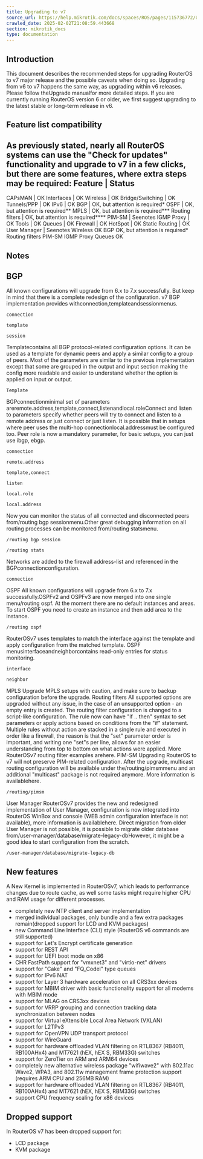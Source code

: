 ```yaml
---
title: Upgrading to v7
source_url: https://help.mikrotik.com/docs/spaces/ROS/pages/115736772/Upgrading+to+v7,
crawled_date: 2025-02-02T21:08:59.443668
section: mikrotik_docs
type: documentation
---
```


## Introduction
This document describes the recommended steps for upgrading RouterOS to v7 major release and the possible caveats when doing so.
Upgrading from v6 to v7 happens the same way, as upgrading within v6 releases. Please follow theUpgrade manualfor more detailed steps. If you are currently running RouterOS version 6 or older, we first suggest upgrading to the latest stable or long-term release in v6.
## Feature list compatibility
As previously stated, nearly all RouterOS systems can use the "Check for updates" functionality and upgrade to v7 in a few clicks, but there are some features, where extra steps may be required:
Feature | Status
----------------
CAPsMAN | OK
Interfaces | OK
Wireless | OK
Bridge/Switching | OK
Tunnels/PPP | OK
IPv6 | OK
BGP | OK, but attention is required*
OSPF | OK, but attention is required**
MPLS | OK, but attention is required***
Routing filters | OK, but attention is required****
PIM-SM | Seenotes
IGMP Proxy | OK
Tools | OK
Queues | OK
Firewall | OK
HotSpot | OK
Static Routing | OK
User Manager | Seenotes
Wireless
OK
BGP
OK, but attention is required*
Routing filters
PIM-SM
IGMP Proxy
Queues
OK
## Notes
## BGP
All known configurations will upgrade from 6.x to 7.x successfully. But keep in mind that there is a complete redesign of the configuration. v7 BGP implementation provides withconnection,templateandsessionmenus.
```
connection
```
```
template
```
```
session
```
Templatecontains all BGP protocol-related configuration options. It can be used as a template for dynamic peers and apply a similar config to a group of peers. Most of the parameters are similar to the previous implementation except that some are grouped in the output and input section making the config more readable and easier to understand whether the option is applied on input or output.
```
Template
```
BGPconnectionminimal set of parameters areremote.address,template,connect,listenandlocal.roleConnect and listen to parameters specify whether peers will try to connect and listen to a remote address or just connect or just listen. It is possible that in setups where peer uses the multi-hop connectionlocal.addressmust be configured too. Peer role is now a mandatory parameter, for basic setups, you can just use ibgp, ebgp.
```
connection
```
```
remote.address
```
```
template,connect
```
```
listen
```
```
local.role
```
```
local.address
```
Now you can monitor the status of all connected and disconnected peers from/routing bgp sessionmenu.Other great debugging information on all routing processes can be monitored from/routing statsmenu.
```
/routing bgp session
```
```
/routing stats
```
Networks are added to the firewall address-list and referenced in the BGPconnectionconfiguration.
```
connection
```
OSPF
All known configurations will upgrade from 6.x to 7.x successfully.OSPFv2 and OSPFv3 are now merged into one single menu/routing ospf. At the moment there are no default instances and areas. To start OSPF you need to create an instance and then add area to the instance.
```
/routing ospf
```
RouterOSv7 uses templates to match the interface against the template and apply configuration from the matched template. OSPF menusinterfaceandneighborcontains read-only entries for status monitoring.
```
interface
```
```
neighbor
```
MPLS
Upgrade MPLS setups with caution, and make sure to backup configuration before the upgrade.
Routing filters
All supported options are upgraded without any issue, in the case of an unsupported option - an empty entry is created. The routing filter configuration is changed to a script-like configuration.
The rule now can have "if .. then" syntax to set parameters or apply actions based on conditions from the "if" statement.
Multiple rules without action are stacked in a single rule and executed in order like a firewall, the reason is that the "set" parameter order is important, and writing one "set"s per line, allows for an easier understanding from top to bottom on what actions were applied.
More RouterOSv7 routing filter examples arehere.
PIM-SM
Upgrading RouterOS to v7 will not preserve PIM-related configuration. After the upgrade, multicast routing configuration will be available under the/routing/pimsmmenu and an additional "multicast" package is not required anymore. More information is availablehere.
```
/routing/pimsm
```
User Manager
RouterOSv7 provides the new and redesigned implementation of User Manager, configuration is now integrated into RouterOS WinBox and console (WEB admin configuration interface is not available), more information is availablehere. Direct migration from older User Manager is not possible, it is possible to migrate older database from/user-manager/database/migrate-legacy-dbHowever, it might be a good idea to start configuration from the scratch.
```
/user-manager/database/migrate-legacy-db
```
## New features
A New Kernel is implemented in RouterOSv7, which leads to performance changes due to route cache, as well some tasks might require higher CPU and RAM usage for different processes.
* completely new NTP client and server implementation
* merged individual packages, only bundle and a few extra packages remain(dropped support for LCD and KVM packages)
* new Command Line Interface (CLI) style (RouterOS v6 commands are still supported)
* support for Let's Encrypt certificate generation
* support for REST API
* support for UEFI boot mode on x86
* CHR FastPath support for "vmxnet3" and "virtio-net" drivers
* support for "Cake" and "FQ_Codel" type queues
* support for IPv6 NAT
* support for Layer 3 hardware acceleration on all CRS3xx devices
* support for MBIM driver with basic functionality support for all modems with MBIM mode
* support for MLAG on CRS3xx devices
* support for VRRP grouping and connection tracking data synchronization between nodes
* support for Virtual eXtensible Local Area Network (VXLAN)
* support for L2TPv3
* support for OpenVPN UDP transport protocol
* support for WireGuard
* support for hardware offloaded VLAN filtering on RTL8367 (RB4011, RB100AHx4) and MT7621 (hEX, hEX S, RBM33G) switches
* support for ZeroTier on ARM and ARM64 devices
* completely new alternative wireless package "wifiwave2" with 802.11ac Wave2, WPA3, and 802.11w management frame protection support (requires ARM CPU and 256MB RAM)
* support for hardware offloaded VLAN filtering on RTL8367 (RB4011, RB100AHx4) and MT7621 (hEX, hEX S, RBM33G) switches
* support CPU frequency scaling for x86 devices
## Dropped support
In RouterOS v7 has been dropped support for:
* LCD package
* KVM package